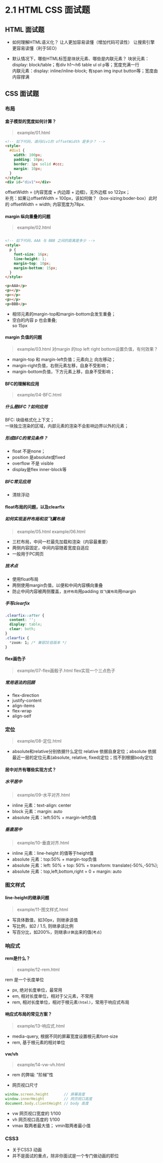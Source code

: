 # 2.1 HTML CSS 面试题

## HTML 面试题

- 如何理解HTML语义化？
让人更加容易读懂（增加代码可读性） 
让搜索引擎更容易读懂（利于SEO）

- 默认情况下，哪些HTML标签是块状元素、哪些是内联元素？
块状元素：display: block/table；有div h1～h6 table ul ol p等；宽度充满一行  
内联元素：display: inline/inline-block; 有span img input button等；宽度由内容撑满

## CSS 面试题

### 布局
#### 盒子模型的宽度如何计算？
> example/01.html
```html
<!-- 如下代码，请问div1的 offsetWidth 是多少？ -->
<style>
  #div1 {
    width: 100px;
    padding: 10px;
    border: 1px solid #ccc;
    margin: 10px;
  }
</style>
<div id="div1"></div>
```
offsetWidth = (内容宽度 + 内边距 + 边框)，无外边框 so 122px；  
补充：如果让offsetWidth = 100px，该如何做？（box-sizing:boder-box）此时的 offsetWidth = width; 内容宽度为78px.  

#### margin 纵向重叠的问题
> example/02.html
```html

<!-- 如下代码，AAA 与 BBB 之间的距离是多少 -->
<style>
  p {
    font-size: 16px;
    line-height: 1;
    margin-top: 10px;
    margin-bottom: 15px;
  }
</style>

<p>AAA</p>
<p></p>
<p></p>
<p></p>
<p>BBB</p>
```
- 相邻元素的margin-top和margin-bottom会发生重叠；  
- 空白的内容 p 也会重叠;  
so 15px  

#### margin 负值的问题
> example/03.html
对margin 的top left right bottom设置负值，有何效果？  
- margin-top 和 margin-left负值；元素向上 向左移动；  
- margin-right负值，右侧元素左移，自身不受影响；  
- margin-bottom负值，下方元素上移，自身不受影响；

#### BFC的理解和应用
>example/04-BFC.html
##### 什么是BFC？如何应用  
BFC: 块级格式化上下文；  
一块独立渲染的区域，内部元素的渲染不会影响边界以外的元素；  
##### 形成BFC的常见条件？  
- float 不是none；
- position 是absolute或fixed
- overflow 不是 visible
- display是flex inner-block等
##### BFC常见应用
- 清除浮动

#### float布局的问题，以及clearfix

##### 如何实现圣杯布局和双飞翼布局
>example/05.html example/06.html
- 三栏布局，中间一栏最先加载和渲染（内容最重要）
- 两侧内容固定，中间内容随着宽度自适应
- 一般用于PC网页

##### 技术点
- 使用float布局
- 两侧使用margin负值，以便和中间内容横向重叠
- 防止中间内容被两侧覆盖，`圣杯布局`用padding `双飞翼布局`用margin

##### 手写clearfix  
```css
.clearfix::after {
  content: '';
  display: table;
  clear: both;
}
.clearfix {
  *zoom: 1; /* 兼容IE低版本 */
}
```

#### flex画色子
>example/07-flex画骰子.html
flex实现一个三点色子
##### 常用语法的回顾
- flex-direction
- justify-content
- align-items
- flex-wrap
- align-self

### 定位
> example/08-定位.html

- absolute和relative分别依据什么定位
relative 依据自身定位；absolute 依据最近一层的定位元素(absolute, relative, fixed)定位；找不到根据body定位

#### 居中对齐有哪些实现方式？
##### 水平居中
> example/09-水平对齐.html

- inline 元素：text-align: center
- block 元素：margin: auto
- absolute 元素：left:50% + margin-left负值

##### 垂直居中
> example/10-垂直对齐.html

- inline 元素：line-height 的值等于height值
- absolute 元素：top:50% + margin-top负值
- absolute 元素：left: 50% + top: 50% + transform: translate(-50%,-50%);
- absolute 元素：top,left,bottom,right = 0 + margin: auto

### 图文样式
#### line-height的继承问题
> example/11-图文样式.html

- 写具体数值，如30px，则继承该值
- 写比例，如2 / 1.5, 则继承该比例
- 写百分比，如200%，则继承`计算`出来的值(`考点`)


### 响应式
#### rem是什么？
> example/12-rem.html

rem 是一个长度单位
- px, 绝对长度单位，最常用
- em, 相对长度单位，相对于父元素，不常用
- rem, 相对长度单位，相对于根元素`(html)`，常用于响应式布局

#### 响应式布局的常见方案？
> example/13-响应式.html

- media-query, 根据不同的屏幕宽度设置根元素font-size
- rem, 基于根元素的相对单位

#### vw/vh
> example/14-vw-vh.html

- rem 的弊端: "阶梯"性

- 网页视口尺寸
```javascript
window.screen.height       // 屏幕高度
window.innerHeight         // 网页视口高度
document.body.clientHeight // body 高度
```
- vw 网页视口宽度的 1/100
- vh 网页视口高度的 1/100
- vmax 取两者最大值； vmin取两者最小值

### CSS3
- 关于CSS3 动画
- 并不是面试的重点，除非你面试是一个专门做动画的职位
